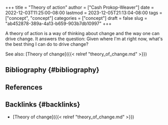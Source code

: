 +++
title = "Theory of action"
author = ["Cash Prokop-Weaver"]
date = 2022-12-03T11:25:00-08:00
lastmod = 2023-12-05T21:13:04-08:00
tags = ["concept", "concept"]
categories = ["concept"]
draft = false
slug = "ab452878-389a-4a13-b659-903b7db10997"
+++

A theory of action is a way of thinking about change and the way one can drive change. It answers the question: Given where I'm at right now, what's the best thing I can do to drive change?

See also: [Theory of change]({{< relref "theory_of_change.md" >}})


## Bibliography {#bibliography}

## References

<style>.csl-entry{text-indent: -1.5em; margin-left: 1.5em;}</style><div class="csl-bib-body">
</div>


## Backlinks {#backlinks}

-   [Theory of change]({{< relref "theory_of_change.md" >}})
